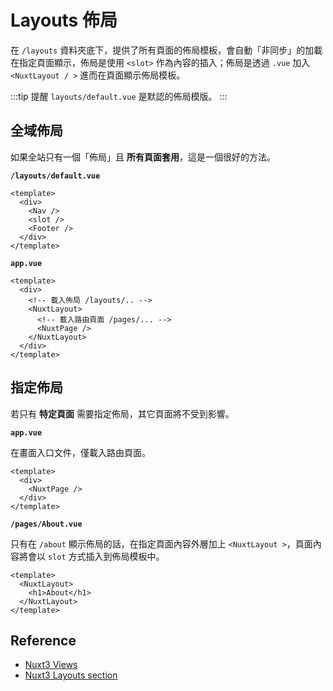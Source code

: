 # Layouts 佈局

在 `/layouts` 資料夾底下，提供了所有頁面的佈局模板，會自動「非同步」的加載在指定頁面顯示，佈局是使用 `<slot>` 作為內容的插入；佈局是透過 `.vue` 加入 `<NuxtLayout / >` 進而在頁面顯示佈局模板。

:::tip 提醒
`layouts/default.vue` 是默認的佈局模版。
:::


## 全域佈局
如果全站只有一個「佈局」且 **所有頁面套用**，這是一個很好的方法。

**`/layouts/default.vue`**
```vue {4}
<template>
  <div>
    <Nav />
    <slot />
    <Footer />
  </div>
</template>
```

**`app.vue`**
```vue {4,7}
<template>
  <div>
    <!-- 載入佈局 /layouts/.. -->
    <NuxtLayout>
      <!-- 載入路由頁面 /pages/... -->
      <NuxtPage />
    </NuxtLayout>
  </div>
</template>
```



## 指定佈局
若只有 **特定頁面** 需要指定佈局，其它頁面將不受到影響。

**`app.vue`**

在畫面入口文件，僅載入路由頁面。

```vue {3}
<template>
  <div>
    <NuxtPage />
  </div>
</template>
```

**`/pages/About.vue`**

只有在 `/about` 顯示佈局的話，在指定頁面內容外層加上 `<NuxtLayout >`，頁面內容將會以 `slot` 方式插入到佈局模板中。

```vue {2,4}
<template>
  <NuxtLayout>
    <h1>About</h1>
  </NuxtLayout>
</template>
```

## Reference
- [Nuxt3 Views](https://nuxt.com/docs/getting-started/views)
- [Nuxt3 Layouts section](https://nuxt.com/docs/guide/directory-structure/layouts)